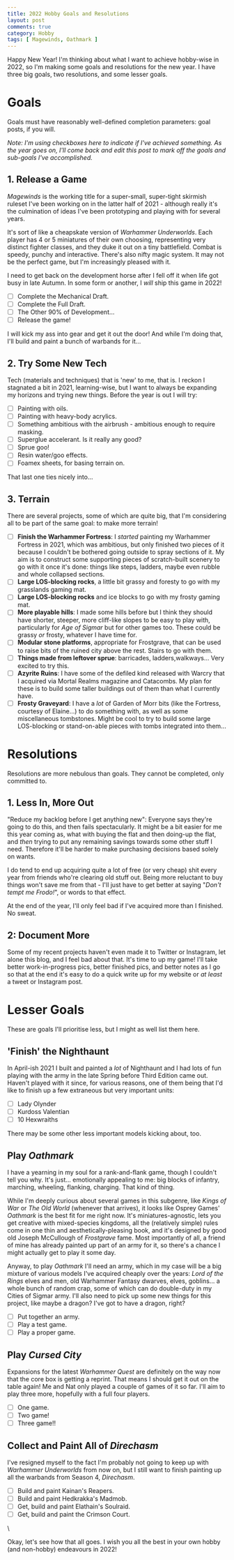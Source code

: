 ```yaml
---
title: 2022 Hobby Goals and Resolutions
layout: post
comments: true
category: Hobby
tags: [ Magewinds, Oathmark ]
---
```


Happy New Year! I'm thinking about what I want to achieve hobby-wise in 2022, so I'm making some goals and resolutions for the new year. I have three big goals, two resolutions, and some lesser goals.

<!--more-->

# Goals

Goals must have reasonably well-defined completion parameters: goal posts, if you will. 

*Note: I'm using checkboxes here to indicate if I've achieved something. As the year goes on, I'll come back and edit this post to mark off the goals and sub-goals I've accomplished.* 

## 1. Release a Game

*Magewinds* is the working title for a super-small, super-tight skirmish ruleset I've been working on in the latter half of 2021 - although really it's the culmination of ideas I've been prototyping and playing with for several years.

It's sort of like a cheapskate version of *Warhammer Underworlds*. Each player has 4 or 5 miniatures of their own choosing, representing very distinct fighter classes, and they duke it out on a tiny battlefield. Combat is speedy, punchy and interactive. There's also nifty magic system. It may not be the perfect game, but I'm increasingly pleased with it.

I need to get back on the development horse after I fell off it when life got busy in late Autumn. In some form or another, I *will* ship this game in 2022! 

- [ ] Complete the Mechanical Draft.
- [ ] Complete the Full Draft.
- [ ] The Other 90% of Development...
- [ ] Release the game!

I will kick my ass into gear and get it out the door! And while I'm doing that, I'll build and paint a bunch of warbands for it...

## 2. Try Some New Tech

Tech (materials and techniques) that is 'new' to me, that is. I reckon I stagnated a bit in 2021, learning-wise, but I want to always be expanding my horizons and trying new things. Before the year is out I will try:

- [ ] Painting with oils.
- [ ] Painting with heavy-body acrylics.
- [ ] Something ambitious with the airbrush - ambitious enough to require masking.
- [ ] Superglue accelerant. Is it really any good?
- [ ] Sprue goo!
- [ ] Resin water/goo effects.
- [ ] Foamex sheets, for basing terrain on.

That last one ties nicely into...

## 3. Terrain

There are several projects, some of which are quite big, that I'm considering all to be part of the same goal: to make more terrain!

- [ ] **Finish the Warhammer Fortress**: I *started* painting my Warhammer Fortress in 2021, which was ambitious, but only finished two pieces of it because I couldn't be bothered going outside to spray sections of it. My aim is to construct some supporting pieces of scratch-built scenery to go with it once it's done: things like steps, ladders, maybe even rubble and whole collapsed sections.
- [ ] **Large LOS-blocking rocks**, a little bit grassy and foresty to go with my grasslands gaming mat.
- [ ] **Large LOS-blocking rocks** and ice blocks to go with my frosty gaming mat.
- [ ] **More playable hills**: I made some hills before but I think they should have shorter, steeper, more cliff-like slopes to be easy to play with, particularly for *Age of Sigmar* but for other games too. These could be grassy *or* frosty, whatever I have time for.
- [ ] **Modular stone platforms**, appropriate for Frostgrave, that can be used to raise bits of the ruined city above the rest. Stairs to go with them.
- [ ] **Things made from leftover sprue**: barricades, ladders,walkways... Very excited to try this.
- [ ] **Azyrite Ruins**: I have some of the defiled kind released with Warcry that I acquired via Mortal Realms magazine and Catacombs. My plan for these is to build some taller buildings out of them than what I currently have.
- [ ] **Frosty Graveyard**: I have a *lot* of Garden of Morr bits (like the Fortress, courtesy of Elaine...) to do something with, as well as some miscellaneous tombstones. Might be cool to try to build some large LOS-blocking or stand-on-able pieces with tombs integrated into them...

# Resolutions

Resolutions are more nebulous than goals. They cannot be completed, only committed to.

## 1. Less In, More Out

"Reduce my backlog before I get anything new": Everyone says they're going to do this, and then fails spectacularly. It might be a bit easier for me this year coming as, what with buying the flat and then doing-up the flat, and *then* trying to put any remaining savings towards some other stuff I need. Therefore it'll be harder to make purchasing decisions based solely on wants. 

I do tend to end up acquiring quite a lot of free (or very cheap) shit every year from friends who're clearing old stuff out. Being more reluctant to buy things won't save me from that - I'll just have to get better at saying "*Don't tempt me Frodo!*", or words to that effect.

At the end of the year, I'll only feel bad if I've acquired more than I finished. No sweat.

## 2: Document More

Some of my recent projects haven't even made it to Twitter or Instagram, let alone this blog, and I feel bad about that. It's time to up my game! I'll take better work-in-progress pics, better finished pics, and better notes as I go so that at the end it's easy to do a quick write up for my website or *at least* a tweet or Instagram post.

# Lesser Goals

These are goals I'll prioritise less, but I might as well list them here.

## 'Finish' the Nighthaunt

In April-ish 2021 I built and painted a *lot* of Nighthaunt and I had lots of fun playing with the army in the late Spring before Third Edition came out. Haven't played with it since, for various reasons, one of them being that I'd like to finish up a few extraneous but very important units:

- [ ] Lady Olynder
- [ ] Kurdoss Valentian
- [ ] 10 Hexwraiths

There may be some other less important models kicking about, too.

## Play *Oathmark*

I have a yearning in my soul for a rank-and-flank game, though I couldn't tell you why. It's just... emotionally appealing to me: big blocks of infantry, marching, wheeling, flanking, charging. That kind of thing.

While I'm deeply curious about several games in this subgenre, like *Kings of War* or *The Old World* (whenever that arrives), it looks like Osprey Games' *Oathmark* is the best fit for me right now. It's miniatures-agnostic, lets you get creative with mixed-species kingdoms, all the (relatively simple) rules come in one thin and aesthetically-pleasing book, and it's designed by good old Joseph McCullough of *Frostgrave* fame. Most importantly of all, a friend of mine has already painted up part of an army for it, so there's a chance I might actually get to play it some day.

Anyway, to play *Oathmark* I'll need an army, which in my case will be a big mixture of various models I've acquired cheaply over the years: *Lord of the Rings* elves and men, old Warhammer Fantasy dwarves, elves, goblins... a whole bunch of random crap, some of which can do double-duty in my Cities of Sigmar army. I'll also need to pick up some new things for this project, like maybe a dragon? I've got to have a dragon, right?

- [ ] Put together an army.
- [ ] Play a test game.
- [ ] Play a proper game.

## Play *Cursed City*

Expansions for the latest *Warhammer Quest* are definitely on the way now that the core box is getting a reprint. That means I should get it out on the table again! Me and Nat only played a couple of games of it so far. I'll aim to play three more, hopefully with a full four players.

- [ ] One game.
- [ ] Two game!
- [ ] Three game!!

## Collect and Paint All of *Direchasm*

I've resigned myself to the fact I'm probably not going to keep up with *Warhammer Underworlds* from now on, but I still want to finish painting up all the warbands from Season 4, *Direchasm*. 

- [ ] Build and paint Kainan's Reapers.
- [ ] Build and paint Hedkrakka's Madmob.
- [ ] Get, build and paint Elathain's Soulraid.
- [ ] Get, build and paint the Crimson Court.

\

Okay, let's see how that all goes. I wish you all the best in your own hobby (and non-hobby) endeavours in 2022!  